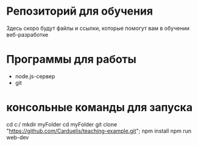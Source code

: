 # Репозиторий для обучения
Здесь скоро будут файлы и ссылки, которые помогут вам в обучении веб-разработке


# Программы для работы
* node.js-сервер
* git

# консольные команды для запуска

cd c:/
mkdir myFolder
cd myFolder
git clone "https://github.com/Carduelis/teaching-example.git";
npm install
npm run web-dev
